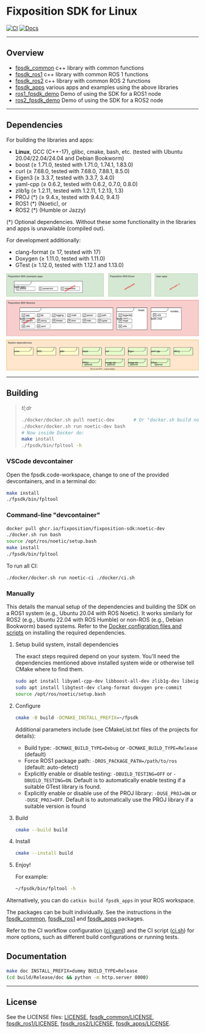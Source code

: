 # Fixposition SDK for Linux

[![CI](https://github.com/fixposition/fixposition-sdk/actions/workflows/ci.yml/badge.svg)](https://github.com/fixposition/fixposition-sdk/actions/workflows/ci.yml)
[![Docs](https://img.shields.io/badge/Documentation-781808)](https://fixposition.github.io/fixposition-sdk/fixposition-sdk-docs)

---
## Overview

- [fpsdk_common](../fpsdk_common/README.md) c++ library with common functions
- [fpsdk_ros1](../fpsdk_ros1/README.md) c++ library with common ROS 1 functions
- [fpsdk_ros2](../fpsdk_ros2/README.md) c++ library with common ROS 2 functions
- [fpsdk_apps](../fpsdk_apps/README.md) various apps and examples using the above libraries
- [ros1_fpsdk_demo](../ros1_fpsdk_demo/README.md) Demo of using the SDK for a ROS1 node
- [ros2_fpsdk_demo](../ros2_fpsdk_demo/README.md) Demo of using the SDK for a ROS2 node

---
## Dependencies

For building the libraries and apps:

- **Linux**, GCC (C++-17), glibc, cmake, bash, etc. (tested with Ubuntu 20.04/22.04/24.04 and Debian Bookworm)
- boost           (≥ 1.71.0, tested with 1.71.0, 1.74.1, 1.83.0)
- curl            (≥ 7.68.0, tested with 7.68.0, 7.88.1, 8.5.0)
- Eigen3          (≥ 3.3.7,  tested with 3.3.7, 3.4.0)
- yaml-cpp        (≥ 0.6.2,  tested with 0.6.2, 0.7.0, 0.8.0)
- zlib1g          (≥ 1.2.11, tested with 1.2.11, 1.2.13, 1.3)
- PROJ        (*) (≥ 9.4.x,  tested with 9.4.0, 9.4.1)
- ROS1        (*) (Noetic), or
- ROS2        (*) (Humble or Jazzy)

(*) Optional dependencies. Without these some functionality in the libraries and apps is unavailable (compiled out).

For development additionally:

- clang-format (≥ 17, tested with 17)
- Doxygen      (≥ 1.11.0, tested with 1.11.0)
- GTest        (≥ 1.12.0, tested with 1.12.1 and 1.13.0)

<img src="fpsdk-overview.drawio.svg" width="600">

---
## Building

> *tl;dr*
> ```sh
> ./docker/docker.sh pull noetic-dev       # Or "docker.sh build noetic-dev" to build the image locally
> ./docker/docker.sh run noetic-dev bash
> # Now inside Docker do:
> make install
> ./fpsdk/bin/fpltool -h
> ```

### VSCode devcontainer

Open the fpsdk.code-workspace, change to one of the provided devcontainers, and in a terminal do:

```sh
make install
./fpsdk/bin/fpltool
```

### Command-line "devcontainer"

```sh
docker pull ghcr.io/fixposition/fixposition-sdk:noetic-dev
./docker.sh run bash
source /opt/ros/noetic/setup.bash
make install
./fpsdk/bin/fpltool
```

To run all CI:

```sh
./docker/docker.sh run noetic-ci ./docker/ci.sh
```

### Manually

This details the manual setup of the dependencies and building the SDK on a ROS1 system (e.g., Ubuntu 20.04 with ROS
Noetic). It works similarly for ROS2 (e.g., Ubuntu 22.04 with ROS Humble) or non-ROS (e.g., Debian Bookworm) based
systems. Refer to the [Docker configration files and scripts](./docker) on installing the required dependencies.


1. Setup build system, install dependencies

    The exact steps required depend on your system. You'll need the dependencies mentioned above installed system wide
    or otherwise tell CMake where to find them.

    ```sh
    sudo apt install libyaml-cpp-dev libboost-all-dev zlib1g-dev libeigen3-dev linux-libc-dev       # For building
    sudo apt install libgtest-dev clang-format doxygen pre-commit                                   # For development
    source /opt/ros/noetic/setup.bash                                                               # If you have ROS1
    ```

3. Configure

    ```sh
    cmake -B build -DCMAKE_INSTALL_PREFIX=~/fpsdk
    ```

    Additional parameters include (see CMakeList.txt files of the projects for details):

    - Build type: `-DCMAKE_BUILD_TYPE=Debug` or `-DCMAKE_BUILD_TYPE=Release` (default)
    - Force ROS1 package path: `-DROS_PACKAGE_PATH=/path/to/ros` (default: auto-detect)
    - Explicitly enable or disable testing: `-DBUILD_TESTING=OFF` or `-DBUILD_TESTING=ON`. Default is to automatically
      enable testing if a suitable GTest library is found.
    - Explicitly enable or disable use of the PROJ library: `-DUSE_PROJ=ON` or `-DUSE_PROJ=OFF`. Default is to
      automatically use the PROJ library if a suitable version is found

4. Build

    ```sh
    cmake --build build
    ```

5. Install

    ```sh
    cmake --install build
    ```

6. Enjoy!

    For example:

    ```sh
    ~/fpsdk/bin/fpltool -h
    ```

Alternatively, you can do `catkin build fpsdk_apps` in your ROS workspace.

The packages can be built individually. See the instructions in the [fpsdk_common](../fpsdk_common/README.md),
[fpsdk_ros1](../fpsdk_ros1/README.md) and [fpsdk_apps](../fpsdk_apps/README.md) packages.

Refer to the CI workflow configuration ([ci.yaml](../.github/workflows/ci.yml)) and the CI script
([ci.sh](../docker/ci.sh)) for more options, such as different build configurations or running tests.


## Documentation

```sh
make doc INSTALL_PREFIX=dummy BUILD_TYPE=Release
(cd build/Release/doc && python -m http.server 8000)
```

---
## License

See the LICENSE files: [LICENSE](LICENSE), [fpsdk_common/LICENSE](../fpsdk_common/LICENSE),
[fpsdk_ros1/LICENSE](../fpsdk_ros1/LICENSE), [fpsdk_ros2/LICENSE](../fpsdk_ros2/LICENSE),
[fpsdk_apps/LICENSE](../fpsdk_apps/LICENSE).
